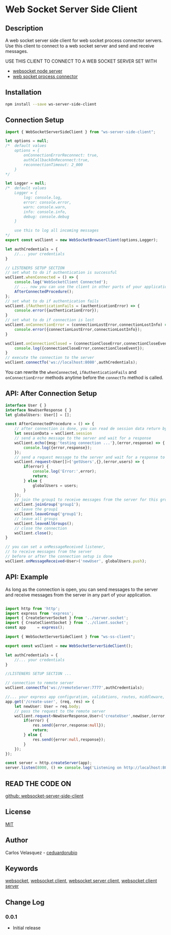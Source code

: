 # Web Socket Server Side Client

## Description
A web socket server side client for web socket process connector servers. Use this client to connect to a web socket server and send and receive messages.

USE THIS CLIENT TO CONNECT TO A WEB SOCKET SERVER SET WITH 

- [websocket node server](https://www.npmjs.com/package/ws-node-server) 
- [web socket process connector](https://www.npmjs.com/package/web-socket-processes-connector)

## Installation
```bash
npm install --save ws-server-side-client
```
## Connection Setup
```typescript
import { WebSocketServerSideClient } from "ws-server-side-client";

let options = null;
/*  default values
    options = {
        onConnectionErrorReconnect: true,
        authCallbackOnReconnect:true,
        reconnectionTimeout: 2_000
    }
*/

let Logger = null;
/*  default values
    Logger = {
        log: console.log,
        error: console.error,
        warn: console.warn,
        info: console.info,
        debug: console.debug
    }

    use this to log all incoming messages
*/
export const wsClient = new WebSocketBrowserClient(options,Logger);

let authCredentials = {
    //... your credentials
}

// LISTENERS SETUP SECTION
// set what to do if authentication is successful
wsClient.whenConnected = () => {
    console.log('WebSocketClient Connected');
    // ... now you can use the client in other parts of your application
    AfterConnectedProcedure();
};
// set what to do if authentication fails
wsClient.ifAuthenticationFails = (authenticationError) => {
    console.error({authenticationError});
}
// set what to do if connection is lost
wsClient.onConnectionError = (connectionLostError,connectionLostInfo) => {
    console.error({connectionLostError,connectionLostInfo});    
}

wsClient.onConnectionClosed = (connectionCloseError,connectionCloseEvent) => {
    console.log({connectionCloseError,connectionCloseEvent});
}
// execute the connection to the server
wsClient.connectTo('ws://localhost:8080',authCredentials);
```
You can rewrite the `whenConnected`, `ifAuthenticationFails` and `onConnectionError` methods anytime before the `connectTo` method is called.
## API: After Connection Setup
```typescript
interface User { }
interface NewUserResponse { }
let globalUsers: User[] = [];

const AfterConnectedProcedure = () => {
    // after connection is done, you can read de session data return by the server
    let sessionData = wsClient.session
    // send a echo message to the server and wait for a response
    wsClient.echo({msg:'testing connection ...'},(error,response) => {
        console.log({error,response});
    });
    // send a request message to the server and wait for a response to get an array of users
    wsClient.request<User[]>('getUsers',{},(error,users) => {
        if(error) {
            console.log('Error:',error);
            return;
        } else {
            globalUsers = users;
        }
    });
    // join the group1 to receive messages from the server for this group
    wsClient.joinGroup('group1');
    // leave the group1
    wsClient.leaveGroup('group1');
    // leave all groups
    wsClient.leaveAllGroups();
    // close the connection
    wsClient.close();
}

// you can set a onMessageReceived listener, 
// to receive messages from the server 
// before or after the connection setup is done
wsClient.onMessageReceived<User>('newUser', globalUsers.push);
```

## API: Example
As long as the connection is open, you can send messages to the server and receive messages from the server in any part of your application.
```typescript

import http from 'http';
import express from 'express';
import { CreateServerSocket } from '../server.socket';
import { CreateClientSocket } from '../client.socket';
const app     = express();

import { WebSocketServerSideClient } from "ws-ss-client";

export const wsClient = new WebSocketServerSideClient();

let authCredentials = {
    //... your credentials
}

//LISTENERS SETUP SECTION ...

// connection to remote server
wsClient.connectTo('ws://remoteServer:7777',authCredentials);

//... your express app configuration, validations, routes, middleware, etc
app.get('/create-user', (req, res) => {
    let newUser: User = req.body;
    // pass the request to the remote server
    wsClient.request<NewUserResponse,User>('createUser',newUser,(error,response:NewUserResponse) => {
        if(error) {
            res.send({error,response:null});
            return;
        } else {
            res.send({error:null,response});
        }
    });
});

const server = http.createServer(app);
server.listen(8000, () => console.log('Listening on http://localhost:8000'));

```


## READ THE CODE ON

[github: websocket-server-side-client](https://github.com/ceduardorubio/websocket-server-side-client)

## License

[MIT](LICENSE)

## Author

Carlos Velasquez - [ceduardorubio](https://github.com/ceduardorubio)

## Keywords

[websocket](https://www.npmjs.com/search?q=keywords:web%20socket), [websocket client](https://www.npmjs.com/search?q=keywords:websocket%20client), [websocket server client](https://www.npmjs.com/search?q=keywords:websocket%server%20client), [websocket client server](https://www.npmjs.com/search?q=keywords:websocket%20client%20server)

## Change Log

### 0.0.1
- Initial release